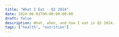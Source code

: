```yaml
---
title: "What I Eat - Q2 2024"
date: 2024-06-01T00:00:00-00:00
draft: false
description: What, when, and how I eat in Q2 2024.
tags: ["health", "nutrition"]
---
```


